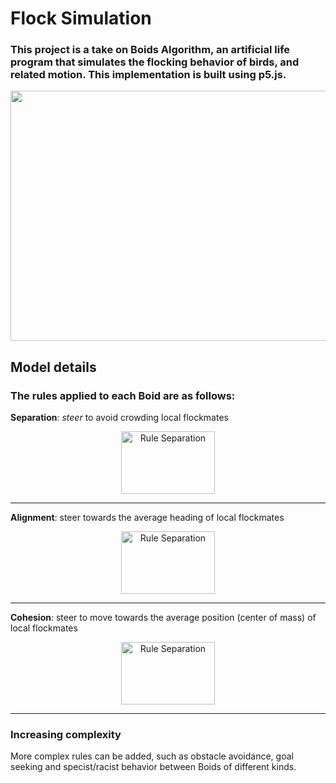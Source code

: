 # Flock Simulation
### This project is a take on Boids Algorithm, an artificial life program that simulates the flocking behavior of birds, and related motion. This implementation is built using p5.js.
<p align="center">
  <img src="https://github.com/TavongaTawonezvi/flock-sim-boids/assets/67804599/76ff0e8f-68f0-4574-bc86-cbfb688312a0" style="width: 850px; height: 400px;">
</p>

## Model details

### The rules applied to each Boid are as follows:

**Separation**: *steer* to avoid crowding local flockmates
<p align="center">
  <img src="https://github.com/TavongaTawonezvi/flock-sim-boids/assets/67804599/1382d2a1-b018-4e0f-a610-51472679c5e4" alt="Rule Separation" style="width: 150; height: 100;">
</p>

---

**Alignment**:  steer towards the average heading of local flockmates
<p align="center">
  <img src="https://github.com/TavongaTawonezvi/flock-sim-boids/assets/67804599/ddbe1d23-4a5c-4828-a4d8-5a6b757e64d0" alt="Rule Separation" style="width: 150; height: 100;">
</p>

---

**Cohesion**: steer to move towards the average position (center of mass) of local flockmates
<p align="center">
  <img src="https://github.com/TavongaTawonezvi/flock-sim-boids/assets/67804599/2d8e6ee4-c658-4e7a-884b-efc51d633078" alt="Rule Separation" style="width: 150; height: 100;">
</p>

---
### Increasing complexity
 More complex rules can be added, such as obstacle avoidance, goal seeking and specist/racist behavior between Boids of different kinds.



